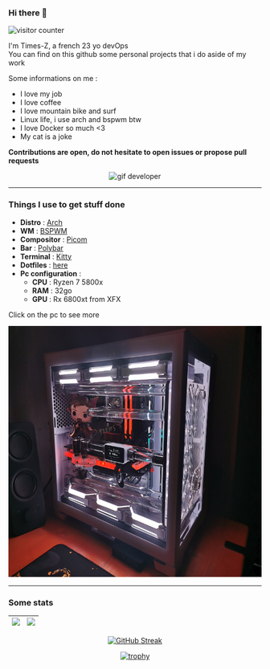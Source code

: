 ### Hi there 👋

<img alt="visitor counter" src="https://komarev.com/ghpvc/?username=Times-Z" />

I'm Times-Z, a french 23 yo devOps  
You can find on this github some personal projects that i do aside of my work

Some informations on me :

- I love my job
- I love coffee
- I love mountain bike and surf
- Linux life, i use arch and bspwm btw
- I love Docker so much <3
- My cat is a joke

**Contributions are open, do not hesitate to open issues or propose pull requests**

<div align="center">
  <img alt="gif developer" height="190em" src="https://media.giphy.com/media/xT5LMTwuWXEb7G8pTa/giphy.gif"/>
</div>

---

### Things I use to get stuff done

- **Distro** : [Arch](https://archlinux.org/)
- **WM** : [BSPWM](https://github.com/baskerville/bspwm)
- **Compositor** : [Picom](https://github.com/yshui/picom)
- **Bar** : [Polybar](https://github.com/polybar/polybar)
- **Terminal** : [Kitty](https://github.com/kovidgoyal/kitty)
- **Dotfiles** : [here](https://github.com/Times-Z/dotfiles)
- **Pc configuration** :
  - **CPU** : Ryzen 7 5800x
  - **RAM** : 32go
  - **GPU** : Rx 6800xt from XFX


Click on the pc to see more

<a href="https://imgur.com/gallery/oUU65tk"><img alt="Config" height="500em" src="./.img/newconfig.jpg"/></a>


---

### Some stats

| <img height="180em" src="https://github-readme-stats-eight-theta.vercel.app/api?username=Times-Z&show_icons=true&theme=react&include_all_commits=true&locale=fr"/> | <img height="180em" src="https://github-readme-stats-eight-theta.vercel.app/api/top-langs/?username=Times-Z&layout=compact&langs_count=8&theme=react&locale=fr"/> |
| ------------------------------------------------------------------------------------------------------------------------------------------------------------------ | ----------------------------------------------------------------------------------------------------------------------------------------------------------------- |

<div align="center">

[![GitHub Streak](https://github-readme-streak-stats.herokuapp.com/?user=Times-Z&theme=dark)](https://git.io/streak-stats)

[![trophy](https://github-profile-trophy.vercel.app/?username=Times-Z&theme=onedark)](https://github.com/ryo-ma/github-profile-trophy)

</div>
